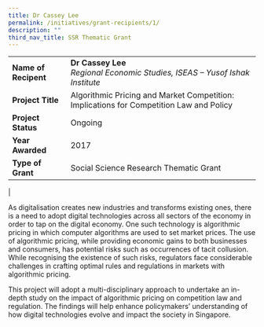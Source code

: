 ```yaml
---
title: Dr Cassey Lee
permalink: /initiatives/grant-recipients/1/
description: ""
third_nav_title: SSR Thematic Grant
---
```


|  |  |
|---|---|
| **Name of Recipent** | **Dr Cassey Lee**<br>_Regional Economic Studies, ISEAS – Yusof Ishak Institute_ |
| **Project Title** | Algorithmic Pricing and Market Competition: Implications for Competition Law and Policy |
| **Project Status** | Ongoing |
| **Year Awarded** | 2017 |
| **Type of Grant** | Social Science Research Thematic Grant |
|

As digitalisation creates new industries and transforms existing ones, there is a need to adopt digital technologies across all sectors of the economy in order to tap on the digital economy. One such technology is algorithmic pricing in which computer algorithms are used to set market prices. The use of algorithmic pricing, while providing economic gains to both businesses and consumers, has potential risks such as occurrences of tacit collusion. While recognising the existence of such risks, regulators face considerable challenges in crafting optimal rules and regulations in markets with algorithmic pricing. 

This project will adopt a multi-disciplinary approach to undertake an in-depth study on the impact of algorithmic pricing on competition law and regulation. The findings will help enhance policymakers’ understanding of how digital technologies evolve and impact the society in Singapore.